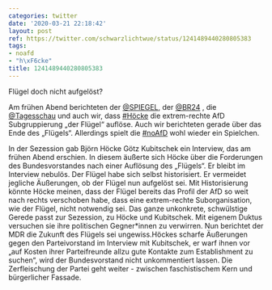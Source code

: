 ```yaml
---
categories: twitter
date: '2020-03-21 22:18:42'
layout: post
ref: https://twitter.com/schwarzlichtwue/status/1241489440280805383
tags:
- noafd
- "h\xF6cke"
title: 1241489440280805383
---
```

Flügel doch nicht aufgelöst?



Am frühen Abend berichteten der [@SPIEGEL](https://twitter.com/SPIEGEL), der [@BR24](https://twitter.com/BR24) , die [@Tagesschau](https://twitter.com/Tagesschau) und auch wir, dass [#Höcke](/t/höcke) die extrem-rechte AfD Subgruppierung „der Flügel“ auflöse. Auch wir berichteten gerade über das Ende des „Flügels“.
Allerdings spielt die [#noAfD](/t/noafd) wohl wieder ein Spielchen.



In der Sezession gab Björn Höcke Götz Kubitschek ein Interview, das am frühen Abend erschien.
In diesem äußerte sich Höcke über die Forderungen des Bundesvorstandes nach einer Auflösung des „Flügels“. Er bleibt im Interview nebulös. Der Flügel habe sich selbst historisiert. Er vermeidet jegliche Äußerungen, ob der Flügel nun aufgelöst sei.
Mit Historisierung könnte Höcke meinen, dass der Flügel bereits das Profil der AfD so weit nach rechts verschoben habe, dass eine extrem-rechte Suborganisation, wie der Flügel, nicht notwendig sei. Das ganze unkonkrete, schwülstige Gerede passt zur Sezession, zu Höcke und Kubitschek. Mit eigenem Duktus versuchen sie ihre politischen Gegner\*innen zu verwirren. Nun berichtet der MDR die Zukunft des Flügels sei ungewiss.Höckes scharfe Äußerungen gegen den Parteivorstand im Interview mit Kubitschek, er warf ihnen vor „auf Kosten ihrer Parteifreunde allzu gute Kontakte zum Establishment zu suchen“, wird der Bundesvorstand nicht unkommentiert lassen. Die Zerfleischung der Partei geht weiter - zwischen faschistischem Kern und bürgerlicher Fassade.